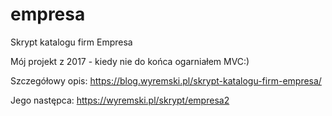 # empresa
Skrypt katalogu firm Empresa

Mój projekt z 2017 - kiedy nie do końca ogarniałem MVC:)

Szczegółowy opis: https://blog.wyremski.pl/skrypt-katalogu-firm-empresa/

Jego następca: https://wyremski.pl/skrypt/empresa2

